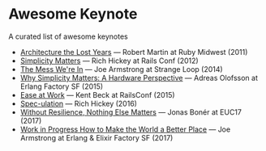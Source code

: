 # Awesome Keynote
A curated list of awesome keynotes

* [Architecture the Lost Years](https://youtu.be/hALFGQNeEnU) — Robert Martin at Ruby Midwest (2011)
* [Simplicity Matters](https://www.youtube.com/watch?v=rI8tNMsozo0) — Rich Hickey at Rails Conf (2012)
* [The Mess We're In](https://www.youtube.com/watch?v=lKXe3HUG2l4) — Joe Armstrong at Strange Loop (2014)
* [Why Simplicity Matters: A Hardware Perspective](https://youtu.be/WGXPFPKQC2o) — Adreas Olofsson at Erlang Factory SF (2015)
* [Ease at Work](https://youtu.be/aApmOZwdPqA) — Kent Beck at RailsConf (2015)
* [Spec-ulation](https://youtu.be/oyLBGkS5ICk) — Rich Hickey (2016)
* [Without Resilience, Nothing Else Matters](https://www.youtube.com/watch?v=ktBlGj5gGUY) — Jonas Bonér at EUC17 (2017)
* [Work in Progress How to Make the World a Better Place](https://www.youtube.com/watch?v=F3ETR4rXZco) — Joe Armstrong at Erlang & Elixir Factory SF (2017)
